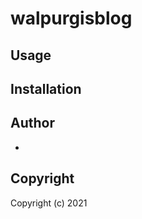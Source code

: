 # walpurgisblog



## Usage

## Installation

## Author

* <Walpurgisnatch>

## Copyright

Copyright (c) 2021 <Walpurgisnatch>

